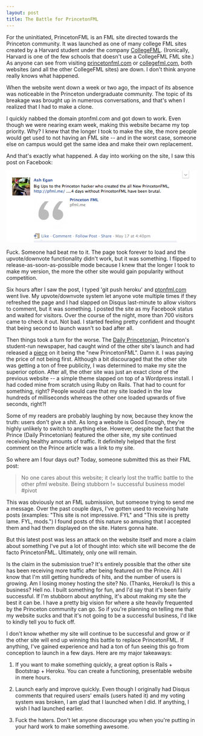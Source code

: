 ```yaml
---
layout: post
title: The Battle for PrincetonFML
---
```


For the uninitiated, PrincetonFML is an FML site directed towards the
Princeton community. It was launched as one of many college FML sites
created by a Harvard student under the company
[CollegeFML](http://www.linkedin.com/company/college-fml-llc).
(Ironically, Harvard is one of the few schools that doesn't use a
CollegeFML FML site.) As anyone can see from visiting
[princetonfml.com](http://princetonfml.com) or
[collegefml.com](http://collegefml.com), both websites (and all the
other CollegeFML sites) are down. I don't think anyone really knows
what happened.

When the website went down a week or two ago, the impact of its
absence was noticeable in the Princeton undergraduate community. The
topic of its breakage was brought up in numerous conversations, and
that's when I realized that I had to make a clone.

I quickly nabbed the domain ptonfml.com and got down to work. Even
though we were nearing exam week, making this website became my top
priority. Why? I knew that the longer I took to make the site, the
more people would get used to not having an FML site -- and in the
worst case, someone else on campus would get the same idea and make
their own replacement.

And that's exactly what happened. A day into working on the site, I
saw this post on Facebook:

![pfml.me announcement](/images/pfml_announcement.png)

Fuck. Someone had beat me to it. The page took forever to load and the
upvote/downvote functionality didn't work, but it was something. I
flipped to release-as-soon-as-possible mode because I knew that the
longer I took to make my version, the more the other site would gain
popularity without competition.

Six hours after I saw the post, I typed 'git push heroku' and
[ptonfml.com](http://ptonfml.com) went live. My upvote/downvote system
let anyone vote multiple times if they refreshed the page and I had
slapped on Disqus last-minute to allow visitors to comment, but it was
something. I posted the site as my Facebook status and waited for
visitors. Over the course of the night, more than 700 visitors came to
check it out. Not bad. I started feeling pretty confident and thought
that being second to launch wasn't so bad after all.

Then things took a turn for the worse. The
[Daily Princetonian](http://www.dailyprincetonian.com/), Princeton's
student-run newspaper, had caught wind of the other site's launch and
had released a
[piece](http://www.dailyprincetonian.com/2012/05/17/30983/) on it
being the "new PrincetonFML". Damn it. I was paying the price of not
being first. Although a bit discouraged that the other site was
getting a ton of free publicity, I was determined to make my site the
superior option. After all, the other site was just an exact clone of
the previous website -- a simple theme slapped on top of a Wordpress
install. I had coded mine from scratch using Ruby on Rails. That had
to count for something, right? People would care that my site loaded
in the low hundreds of milliseconds whereas the other one loaded
upwards of five seconds, right?!

Some of my readers are probably laughing by now, because they know the
truth: users don't give a shit. As long a website is Good Enough,
they're highly unlikely to switch to anything else. However, despite
the fact that the Prince (Daily Princetonian) featured the other site,
my site continued receiving healthy amounts of traffic. It definitely
helped that the first comment on the Prince article was a link to my
site.

So where am I four days out? Today, someone submitted this as their
FML post:

> No one cares about this website; it clearly lost the traffic battle
> to the other pfml website. Being stubborn != successful business
> model #pivot

This was obviously not an FML submission, but someone trying to send
me a message. Over the past couple days, I've gotten used to receiving
hate posts (examples: "This site is not impressive. FYL" and "This
site is pretty lame. FYL, mods.") I found posts of this nature so
amusing that I accepted them and had them displayed on the site.
Haters gonna hate.

But this latest post was less an attack on the website itself and more
a claim about something I've put a lot of thought into: which site
will become the de facto PrincetonFML. Ultimately, only one will
remain.

Is the claim in the submission true? It's entirely possible that the
other site has been receiving more traffic after being featured on the
Prince. All I know that I'm still getting hundreds of hits, and the
number of users is growing. Am I losing money hosting the site? No.
(Thanks, Heroku!) Is this a business? Hell no. I built something for
fun, and I'd say that it's been fairly successful. If I'm stubborn
about anything, it's about making my site the best it can be. I have a
pretty big vision for where a site heavily frequented by the Princeton
community can go. So if you're planning on telling me that my website
sucks and that it's not going to be a successful business, I'd like to
kindly tell you to fuck off.

I don't know whether my site will continue to be successful and grow
or if the other site will end up winning this battle to replace
PrincetonFML. If anything, I've gained experience and had a ton of fun
seeing this go from conception to launch in a few days. Here are my
major takeaways:

1. If you want to make something quickly, a great option is Rails +
Bootstrap + Heroku. You can create a functioning, presentable website
in mere hours.

2. Launch early and improve quickly. Even though I originally had
Disqus comments that required users' emails (users hated it) and my
voting system was broken, I am glad that I launched when I did. If
anything, I wish I had launched earlier.

3. Fuck the haters. Don't let anyone discourage you when you're
putting in your hard work to make something awesome.
